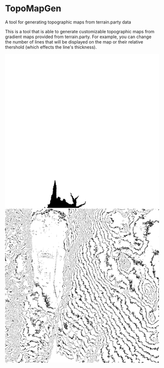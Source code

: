 # TopoMapGen
A tool for generating topographic maps from terrain.party data

This is a tool that is able to generate customizable topographic maps from gradient maps provided from terrain.party. For example, you can change the number of lines that will be displayed on the map or their relative thershold (which effects the line's thickness). 

![Input Image from terrian.party](https://github.com/CzechFisherman/TopoMapGen/blob/master/golan_data%20Height%20Map%20(Merged).png)
![Output Image](https://github.com/CzechFisherman/TopoMapGen/blob/master/output.png)
